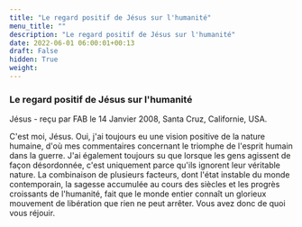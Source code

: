 ```yaml
---
title: "Le regard positif de Jésus sur l'humanité"
menu_title: ""
description: "Le regard positif de Jésus sur l'humanité"
date: 2022-06-01 06:00:01+00:13
draft: False
hidden: True
weight:
---
```

### Le regard positif de Jésus sur l'humanité

Jésus - reçu par FAB le 14 Janvier 2008, Santa Cruz, Californie, USA.

C'est moi, Jésus.
Oui, j'ai toujours eu une vision positive de la nature humaine, d'où mes commentaires concernant le triomphe de l'esprit humain dans la guerre.
J'ai également toujours su que lorsque les gens agissent de façon désordonnée, c'est uniquement parce qu'ils ignorent leur véritable nature.
La combinaison de plusieurs facteurs, dont l'état instable du monde contemporain, la sagesse accumulée au cours des siècles et les progrès croissants de l'humanité, fait que le monde entier connaît un glorieux mouvement de libération que rien ne peut arrêter. Vous avez donc de quoi vous réjouir.